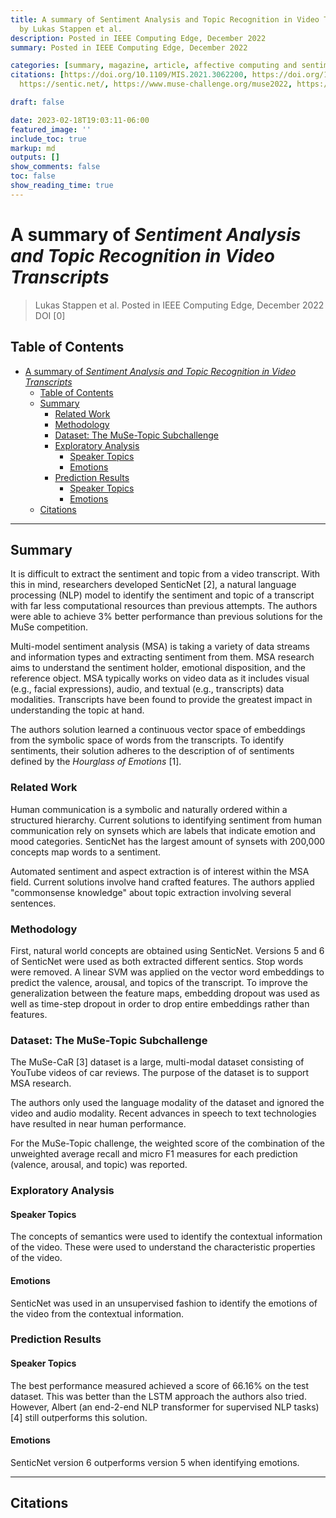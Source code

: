 ```yaml
---
title: A summary of Sentiment Analysis and Topic Recognition in Video Transcripts
  by Lukas Stappen et al.
description: Posted in IEEE Computing Edge, December 2022
summary: Posted in IEEE Computing Edge, December 2022

categories: [summary, magazine, article, affective computing and sentiment analysis]
citations: [https://doi.org/10.1109/MIS.2021.3062200, https://doi.org/10.1109/MIS.2020.2992799,
  https://sentic.net/, https://www.muse-challenge.org/muse2022, https://doi.org/10.48550/arXiv.1909.11942]

draft: false

date: 2023-02-18T19:03:11-06:00
featured_image: ''
include_toc: true
markup: md
outputs: []
show_comments: false
toc: false
show_reading_time: true
---
```


# A summary of *Sentiment Analysis and Topic Recognition in Video Transcripts*

> Lukas Stappen et al. Posted in IEEE Computing Edge, December 2022 DOI \[0\]

## Table of Contents

- [A summary of *Sentiment Analysis and Topic Recognition in Video Transcripts*](#a-summary-of-sentiment-analysis-and-topic-recognition-in-video-transcripts)
  - [Table of Contents](#table-of-contents)
  - [Summary](#summary)
    - [Related Work](#related-work)
    - [Methodology](#methodology)
    - [Dataset: The MuSe-Topic Subchallenge](#dataset-the-muse-topic-subchallenge)
    - [Exploratory Analysis](#exploratory-analysis)
      - [Speaker Topics](#speaker-topics)
      - [Emotions](#emotions)
    - [Prediction Results](#prediction-results)
      - [Speaker Topics](#speaker-topics-1)
      - [Emotions](#emotions-1)
  - [Citations](#citations)

______________________________________________________________________

## Summary

It is difficult to extract the sentiment and topic from a video transcript. With
this in mind, researchers developed SenticNet \[2\], a natural language
processing (NLP) model to identify the sentiment and topic of a transcript with
far less computational resources than previous attempts. The authors were able
to achieve 3% better performance than previous solutions for the MuSe
competition.

Multi-model sentiment analysis (MSA) is taking a variety of data streams and
information types and extracting sentiment from them. MSA research aims to
understand the sentiment holder, emotional disposition, and the reference
object. MSA typically works on video data as it includes visual (e.g., facial
expressions), audio, and textual (e.g., transcripts) data modalities.
Transcripts have been found to provide the greatest impact in understanding the
topic at hand.

The authors solution learned a continuous vector space of embeddings from the
symbolic space of words from the transcripts. To identify sentiments, their
solution adheres to the description of of sentiments defined by the *Hourglass
of Emotions* \[1\].

### Related Work

Human communication is a symbolic and naturally ordered within a structured
hierarchy. Current solutions to identifying sentiment from human communication
rely on synsets which are labels that indicate emotion and mood categories.
SenticNet has the largest amount of synsets with 200,000 concepts map words to a
sentiment.

Automated sentiment and aspect extraction is of interest within the MSA field.
Current solutions involve hand crafted features. The authors applied
"commonsense knowledge" about topic extraction involving several sentences.

### Methodology

First, natural world concepts are obtained using SenticNet. Versions 5 and 6 of
SenticNet were used as both extracted different sentics. Stop words were
removed. A linear SVM was applied on the vector word embeddings to predict the
valence, arousal, and topics of the transcript. To improve the generalization
between the feature maps, embedding dropout was used as well as time-step
dropout in order to drop entire embeddings rather than features.

### Dataset: The MuSe-Topic Subchallenge

The MuSe-CaR \[3\] dataset is a large, multi-modal dataset consisting of YouTube
videos of car reviews. The purpose of the dataset is to support MSA research.

The authors only used the language modality of the dataset and ignored the video
and audio modality. Recent advances in speech to text technologies have resulted
in near human performance.

For the MuSe-Topic challenge, the weighted score of the combination of the
unweighted average recall and micro F1 measures for each prediction (valence,
arousal, and topic) was reported.

### Exploratory Analysis

#### Speaker Topics

The concepts of semantics were used to identify the contextual information of
the video. These were used to understand the characteristic properties of the
video.

#### Emotions

SenticNet was used in an unsupervised fashion to identify the emotions of the
video from the contextual information.

### Prediction Results

#### Speaker Topics

The best performance measured achieved a score of 66.16% on the test dataset.
This was better than the LSTM approach the authors also tried. However, Albert
(an end-2-end NLP transformer for supervised NLP tasks) \[4\] still outperforms
this solution.

#### Emotions

SenticNet version 6 outperforms version 5 when identifying emotions.

______________________________________________________________________

## Citations
